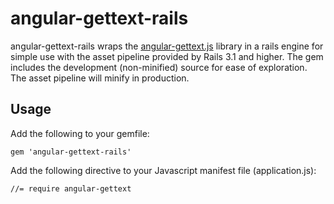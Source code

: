# angular-gettext-rails

angular-gettext-rails wraps the [angular-gettext.js](https://github.com/rubenv/angular-gettext) library in a rails engine for simple
use with the asset pipeline provided by Rails 3.1 and higher. The gem includes the development (non-minified)
source for ease of exploration. The asset pipeline will minify in production.

## Usage

Add the following to your gemfile:

    gem 'angular-gettext-rails'

Add the following directive to your Javascript manifest file (application.js):

    //= require angular-gettext
